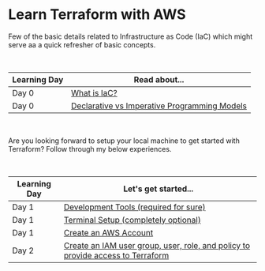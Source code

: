 # Learn Terraform with AWS

Few of the basic details related to Infrastructure as Code (IaC) which might serve aa a quick refresher of basic concepts.

<br />

| Learning Day | Read about... | 
|--|--|
| Day 0 | [What is IaC?](./docs/iac_basics.md#what-is-iac) |
| Day 0 | [Declarative vs Imperative Programming Models](./docs/iac_basics.md#declarative-vs-imperative-programming-models) |

<br />

Are you looking forward to setup your local machine to get started with Terraform? Follow through my below experiences.

<br />

| Learning Day | Let's get started... | 
|--|--|
| Day 1 | [Development Tools (required for sure)](./docs/dev_machine_setup.md#development-tools-setup-required) |
| Day 1 | [Terminal Setup (completely optional)](./docs/dev_machine_setup.md#terminal-setup-optional) |
| Day 1 | [Create an AWS Account](./docs/dev_machine_setup.md#create-an-aws-account) |
| Day 2 | [Create an IAM user group, user, role, and policy to provide access to Terraform](./docs/dev_machine_setup.md#create-an-iam-user-group-user-role-and-policy-to-provide-access-to-terraform) |

